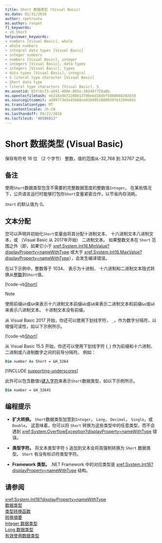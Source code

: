 ```yaml
---
title: Short 数据类型 (Visual Basic)
ms.date: 01/31/2018
author: rpetrusha
ms.author: ronpet
f1_keywords:
- vb.Short
helpviewer_keywords:
- numbers [Visual Basic], whole
- whole numbers
- integral data types [Visual Basic]
- integer numbers
- numbers [Visual Basic], integer
- integers [Visual Basic], data types
- integers [Visual Basic], types
- data types [Visual Basic], integral
- S literal type character [Visual Basic]
- Short data type
- literal type characters [Visual Basic], S
ms.assetid: 65fcbcf3-a841-400e-885e-301497729a8b
ms.openlocfilehash: eb218a9b72208b13700ebd18dbf588066839203d
ms.sourcegitcommit: ad99773e5e45068ce03b99518008397e1299e0d1
ms.translationtype: MT
ms.contentlocale: zh-CN
ms.lasthandoff: 09/22/2018
ms.locfileid: "46586813"
---
```

# <a name="short-data-type-visual-basic"></a>Short 数据类型 (Visual Basic)
保存有符号 16 位 （2 个字节） 整数，值的范围从-32,768 到 32767 之间。  
  
## <a name="remarks"></a>备注  
 使用`Short`数据类型包含不需要的完整数据宽度的整数值`Integer`。 在某些情况下，公共语言运行时能够打包你`Short`变量紧密合作，以节省内存消耗。  
  
 `Short` 的默认值为 0。  
  
## <a name="literal-assignments"></a>文本分配

您可以声明并初始化`Short`变量由将其分配十进制文本、 十六进制文本八进制文本，或 （Visual Basic 从 2017年开始） 二进制文本。 如果整数文本在 `Short` 范围之外（即，如果它小于 <xref:System.Int16.MinValue?displayProperty=nameWithType> 或大于 <xref:System.Int16.MaxValue?displayProperty=nameWithType>），会发生编译错误。

在以下示例中，整数等于 1034、 表示为十进制、 十六进制和二进制文本隐式转换从[整数](integer-data-type.md)到`Short`值。

[!code-vb[Short](../../../../samples/snippets/visualbasic/language-reference/data-types/numeric-literals.vb#Short)]

> [!NOTE]
> 使用前缀`&h`或`&H`来表示十六进制文本前缀`&b`或`&B`来表示二进制文本和前缀`&o`或`&O`来表示八进制文本。 十进制文本没有前缀。

从 Visual Basic 2017 开始，你还可以使用下划线字符， `_`，作为数字分隔符，以增强可读性，如以下示例所示。

[!code-vb[Short](../../../../samples/snippets/visualbasic/language-reference/data-types/numeric-literals.vb#ShortS)]

从 Visual Basic 15.5 开始，你还可以使用下划线字符 (`_`) 作为前缀和十六进制、 二进制或八进制数字之间的前导分隔符。 例如：

```vb
Dim number As Short = &H_3264
```

[!INCLUDE [supporting-underscores](../../../../includes/vb-separator-langversion.md)]

此外可以包含数值`S`[键入字符](../../programming-guide\language-features\data-types/type-characters.md)来表示`Short`数据类型，如以下示例所示。

```vb
Dim number = &H_3264S
```

## <a name="programming-tips"></a>编程提示

-   **扩大转换。** `Short`数据类型加宽到`Integer`， `Long`， `Decimal`， `Single`，或`Double`。 这意味着，你可以将 `Short` 转换为这些类型中的任意类型，而不会遇到 <xref:System.OverflowException?displayProperty=nameWithType> 错误。  
  
-   **类型字符。** 将文本类型字符 `S` 追加到文本会将其强制转换为 `Short` 数据类型。 `Short` 有没有标识符类型字符。  
  
-   **Framework 类型。** .NET Framework 中的对应类型是 <xref:System.Int16?displayProperty=nameWithType> 结构。  
  
## <a name="see-also"></a>请参阅

 <xref:System.Int16?displayProperty=nameWithType>  
 [数据类型](../../../visual-basic/language-reference/data-types/index.md)  
 [类型转换函数](../../../visual-basic/language-reference/functions/type-conversion-functions.md)  
 [转换摘要](../../../visual-basic/language-reference/keywords/conversion-summary.md)  
 [Integer 数据类型](../../../visual-basic/language-reference/data-types/integer-data-type.md)  
 [Long 数据类型](../../../visual-basic/language-reference/data-types/long-data-type.md)  
 [有效使用数据类型](../../../visual-basic/programming-guide/language-features/data-types/efficient-use-of-data-types.md)
